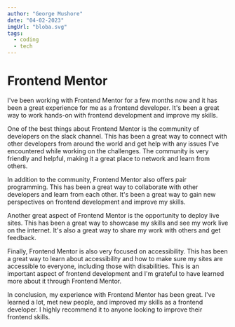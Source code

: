 ```yaml
---
author: "George Mushore"
date: "04-02-2023"
imgUrl: "bloba.svg"
tags:
  - coding
  - tech
---
```


# Frontend Mentor

I've been working with Frontend Mentor for a few months now and it has been a great experience for me as a frontend developer. It's been a great way to work hands-on with frontend development and improve my skills.

One of the best things about Frontend Mentor is the community of developers on the slack channel. This has been a great way to connect with other developers from around the world and get help with any issues I've encountered while working on the challenges. The community is very friendly and helpful, making it a great place to network and learn from others.

In addition to the community, Frontend Mentor also offers pair programming. This has been a great way to collaborate with other developers and learn from each other. It's been a great way to gain new perspectives on frontend development and improve my skills.

Another great aspect of Frontend Mentor is the opportunity to deploy live sites. This has been a great way to showcase my skills and see my work live on the internet. It's also a great way to share my work with others and get feedback.

Finally, Frontend Mentor is also very focused on accessibility. This has been a great way to learn about accessibility and how to make sure my sites are accessible to everyone, including those with disabilities. This is an important aspect of frontend development and I'm grateful to have learned more about it through Frontend Mentor.

In conclusion, my experience with Frontend Mentor has been great. I've learned a lot, met new people, and improved my skills as a frontend developer. I highly recommend it to anyone looking to improve their frontend skills.
